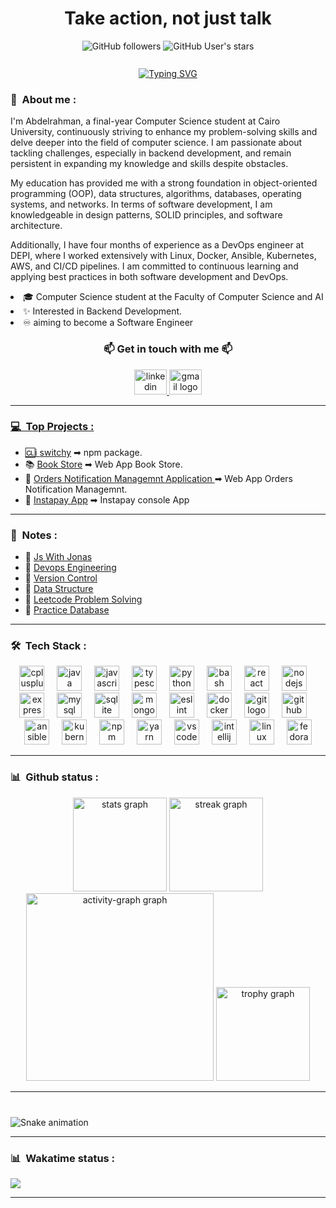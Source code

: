 <h1 align="center">Take action, not just talk</h1>


<div align="center">
    <img alt="GitHub followers" src="https://img.shields.io/github/followers/Abdelrahman122003?logo=github">
    <img alt="GitHub User's stars" src="https://img.shields.io/github/stars/Abdelrahman122003?logo=github">
</div>

<br>

<p align="center" style="margin: 10px 0">
    <a href="https://git.io/typing-svg">
        <img src="https://readme-typing-svg.demolab.com?font=Big+Shoulders+Inline&&size=30&pause=1000&center=true&vCenter=true&random=false&width=600&lines=👋+Hello,+dear+visitor!;💀+I'm+a+Zoombie!;🧠+Code+is+my+fuel!" alt="Typing SVG" />
    </a>
</p>

<h3> 🤵 &nbsp;About me : </h3>

<div>
    <p>
I'm Abdelrahman, a final-year Computer Science student at Cairo University, continuously striving to enhance my problem-solving skills and delve deeper into the field of computer science. I am passionate about tackling challenges, especially in backend development, and remain persistent in expanding my knowledge and skills despite obstacles.  

My education has provided me with a strong foundation in object-oriented programming (OOP), data structures, algorithms, databases, operating systems, and networks. In terms of software development, I am knowledgeable in design patterns, SOLID principles, and software architecture.

Additionally, I have four months of experience as a DevOps engineer at DEPI, where I worked extensively with Linux, Docker, Ansible, Kubernetes, AWS, and CI/CD pipelines. I am committed to continuous learning and applying best practices in both software development and DevOps.
    </p>
    <li>🎓 Computer Science student at the Faculty of Computer Science and AI</li>
    <li>✨ Interested in Backend Development.</li>
    <li>♾️ aiming to become a Software Engineer</li>
</div>

<div align="center">
    <h3> 📫 Get in touch with me 📫 </h3>    
</div>

<div align="center">
  <a href="https://www.linkedin.com/in/abdelrhman-sayed-505478240/"/>
  <img src="https://raw.githubusercontent.com/maurodesouza/profile-readme-generator/master/src/assets/icons/social/linkedin/default.svg" width="52" height="40" alt="linkedin logo"  />
  <a href ="abdelrhmansayed122003@gmail.com"/>
  <img src="https://raw.githubusercontent.com/maurodesouza/profile-readme-generator/master/src/assets/icons/social/gmail/default.svg" width="52" height="40" alt="gmail logo"  />
</div>

---

<h3> 💻 &nbsp;Top Projects : </h3>

-  🆑i [switchy](https://www.npmjs.com/package/switchy-cli) ➡ npm package.
-  📚 [Book Store](https://github.com/Abdelrahman122003/Book-Store) ➡ Web App Book Store.
-  🏥 [Orders Notification Managemnt Application
](https://github.com/Abdelrahman122003/Orders_Notification_Managemnt_Project) ➡ Web App Orders Notification Managemnt.
- 💸 [Instapay App](https://github.com/Abdelrahman122003/Instapay-consoleApp) ➡ Instapay console App 
---

<h3> 📓 &nbsp;Notes : </h3>

-  📌 [Js With Jonas](https://github.com/Abdelrahman122003/JsWithJonas)
-  📌 [Devops Engineering](https://github.com/Abdelrahman122003/DevopsEngineering)
-  📌 [Version Control](https://github.com/Abdelrahman122003/versionControl)
-  📌 [Data Structure](https://github.com/Abdelrahman122003/dataStructure)
-  📌 [Leetcode Problem Solving](https://github.com/Abdelrahman122003/LeetcodeProblemSolving)
-  📌 [Practice Database](https://github.com/Abdelrahman122003/practiceDatabase)

---

<h3>🛠 &nbsp;Tech Stack :</h3>

<div align="center">
  <img src="https://cdn.jsdelivr.net/gh/devicons/devicon/icons/cplusplus/cplusplus-original.svg" height="40" alt="cplusplus logo"  />
  <img width="12" />
  <img src="https://cdn.jsdelivr.net/gh/devicons/devicon/icons/java/java-original.svg" height="40" alt="java logo"  />
  <img width="12" />
  <img src="https://cdn.jsdelivr.net/gh/devicons/devicon/icons/javascript/javascript-original.svg" height="40" alt="javascript logo"  />
  <img width="12" />
  <img src="https://cdn.jsdelivr.net/gh/devicons/devicon/icons/typescript/typescript-original.svg" height="40" alt="typescript logo"  />
  <img width="12" />
  <img src="https://cdn.jsdelivr.net/gh/devicons/devicon/icons/python/python-original.svg" height="40" alt="python logo"  />
  <img width="12" />
  <img src="https://cdn.jsdelivr.net/gh/devicons/devicon/icons/bash/bash-original.svg" height="40" alt="bash logo"  />
  <img width="12" />
  <img src="https://cdn.jsdelivr.net/gh/devicons/devicon/icons/react/react-original.svg" height="40" alt="react logo"  />
  <img width="12" />
  <img src="https://cdn.jsdelivr.net/gh/devicons/devicon/icons/nodejs/nodejs-original.svg" height="40" alt="nodejs logo"  />
  <img width="12" />
  <img src="https://cdn.jsdelivr.net/gh/devicons/devicon/icons/express/express-original.svg" height="40" alt="express logo"  />
  <img width="12" />
  <img src="https://cdn.jsdelivr.net/gh/devicons/devicon/icons/mysql/mysql-original.svg" height="40" alt="mysql logo"  />
  <img width="12" />
  <img src="https://cdn.jsdelivr.net/gh/devicons/devicon/icons/sqlite/sqlite-original.svg" height="40" alt="sqlite logo"  />
  <img width="12" />
  <img src="https://cdn.jsdelivr.net/gh/devicons/devicon/icons/mongodb/mongodb-original.svg" height="40" alt="mongodb logo"  />
  <img width="12" />
  <img src="https://cdn.jsdelivr.net/gh/devicons/devicon/icons/eslint/eslint-original.svg" height="40" alt="eslint logo"  />
  <img width="12" />
  <img src="https://cdn.jsdelivr.net/gh/devicons/devicon/icons/docker/docker-original.svg" height="40" alt="docker logo"  />
  <img width="12" />
  <img src="https://cdn.jsdelivr.net/gh/devicons/devicon/icons/git/git-original.svg" height="40" alt="git logo"  />
  <img width="12" />
  <img src="https://cdn.jsdelivr.net/gh/devicons/devicon/icons/github/github-original.svg" height="40" alt="github logo"  />
  <img width="12" />
  <img src="https://cdn.jsdelivr.net/gh/devicons/devicon/icons/ansible/ansible-original.svg" height="40" alt="ansible logo"  />
  <img width="12" />
  <img src="https://cdn.jsdelivr.net/gh/devicons/devicon/icons/kubernetes/kubernetes-plain.svg" height="40" alt="kubernetes logo"  />
  <img width="12" />
  <img src="https://cdn.jsdelivr.net/gh/devicons/devicon/icons/npm/npm-original-wordmark.svg" height="40" alt="npm logo"  />
  <img width="12" />
  <img src="https://cdn.jsdelivr.net/gh/devicons/devicon/icons/yarn/yarn-original.svg" height="40" alt="yarn logo"  />
  <img width="12" />
  <img src="https://cdn.jsdelivr.net/gh/devicons/devicon/icons/vscode/vscode-original.svg" height="40" alt="vscode logo"  />
  <img width="12" />
  <img src="https://cdn.jsdelivr.net/gh/devicons/devicon/icons/intellij/intellij-original.svg" height="40" alt="intellij logo"  />
  <img width="12" />
  <img src="https://cdn.jsdelivr.net/gh/devicons/devicon/icons/linux/linux-original.svg" height="40" alt="linux logo"  />
  <img width="12" />
  <img src="https://cdn.jsdelivr.net/gh/devicons/devicon/icons/fedora/fedora-original.svg" height="40" alt="fedora logo"  />
</div>

--- 

<h3> 📊 &nbsp;Github status : </h3>

<div align="center">
    <img src="https://github-readme-stats.vercel.app/api?username=Abdelrahman122003&hide_title=false&hide_rank=false&show_icons=true&include_all_commits=true&count_private=true&disable_animations=false&theme=algolia&locale=en&hide_border=false&order=1" height="150" alt="stats graph"  />
    <img src="https://streak-stats.demolab.com?user=Abdelrahman122003&locale=en&mode=daily&theme=algolia&hide_border=false&border_radius=5&order=3" height="150" alt="streak graph"  />
    <img src="https://github-readme-activity-graph.vercel.app/graph?username=Abdelrahman122003&radius=16&theme=github-dark&area=true&order=5" height="300" alt="activity-graph graph"  />
    <img src="https://github-profile-trophy.vercel.app?username=Abdelrahman122003&theme=algolia&column=-1&row=1&margin-w=8&margin-h=8&no-bg=false&no-frame=false&order=4" height="150" alt="trophy graph"  />
</div>

---

###

<br clear="both">

<img src="https://github.com/Abdelrahman122003/Abdelrahman122003/.github/workflows/snake.yml" alt="Snake animation" />

---

<h3> 📊 &nbsp;Wakatime status : </h3>

<a href="https://wakatime.com"><img src="https://wakatime.com/share/@9415ba20-37b4-4c6b-abf2-dd6e06c6011a/eb14617e-3d09-42d1-9ed0-63a386bce662.png" /></a>

---

###
